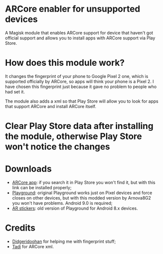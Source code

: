 # ARCore enabler for unsupported devices
A Magisk module that enables ARCore support for device that haven't got official support and allows you to install apps with ARCore support via Play Store.

# How does this module work?
It changes the fingerprint of your phone to Google Pixel 2 one, which is supported officially by ARCore, so apps will think your phone is a Pixel 2. I have chosen this fingerprint just because it gave no problem to people who had set it.

The module also adds a xml so that Play Store will allow you to look for apps that support ARCore and install ARCore itself.

# Clear Play Store data after installing the module, otherwise Play Store won't notice the changes


# Downloads
- [ARCore app](https://play.google.com/store/apps/details?id=com.google.ar.core&hl=it): if you search it in Play Store you won't find it, but with this link can be installed properly;
- [Playground](https://drive.google.com/uc?id=1GsbffEgyyyA8VIQLJX3bEgcwNG6dfZ0B&export=download): original Playground works just on Pixel devices and force closes on other devices, but with this modded version by Arnova8G2 you won't have problems. Android 9.0 is required;
- [AR stickers](https://f.celsoazevedo.com/file/gcamera/ar/ARStickers_All_Pack_V1.5build-1.3.180720036.apk): old version of Playground for Android 8.x devices.

# Credits 
- [Didgeridoohan](https://github.com/Didgeridoohan) for helping me with fingerprint stuff;
- [Tadi](https://github.com/TadiT7) for ARCore xml.
